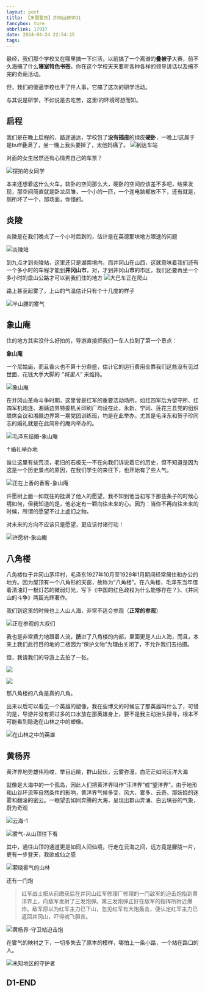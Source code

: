 ```yaml
---
layout: post
title: 【多图警告】井冈山研学D1
fancybox: ture
abbrlink: 17937
date: 2024-04-24 22:54:25
tags:
---
```

最经，我们那个学校又在哪里搞一下烂活，以前搞了一个离谱的**叠被子**大赛，前不久海搞了什么**寝室特色书签**，你在这个学校天天要听各种各样的领导讲话以及搞不完的奇葩活动。

但，我们的傻逼学校也干了件人事，它搞了这次的研学活动。

与其说是研学，不如说是去吃苦，这里I的环境可想而知。

## 启程

我们是在晚上启程的，路途遥远，学校包了**没有插座**的绿皮**硬卧**，一晚上!这属于是buff叠满了，坐一晚上我头要掉了，太他妈痛了。
![到达车站](https://pic.awaae001.top/%E5%A4%A7%E4%BA%8B%E8%AE%B0/%E4%BA%95%E5%86%88%E5%B1%B1/d1/%E7%81%AB%E8%BD%A6%E7%AB%99-%E5%8E%BB_1b42018b.webp)

对面的女生居然还有心情秀自己的车票？

![摆拍的女同学](https://pic.awaae001.top/%E5%A4%A7%E4%BA%8B%E8%AE%B0/%E4%BA%95%E5%86%88%E5%B1%B1/d1/%E6%8E%92%E9%98%9F%E7%AD%89%E8%BD%A6_6a1d1419.webp)

本来还想着这什么火车，软卧的空间那么大，硬卧的空间应该差不多吧，结果发现，那空间简直就是卧龙凤雏，一个小的一匹，一个连电脑都放不下，还有就是，厕所坏了一个，那场面，你懂的。

## 炎陵

炎陵是在我们晚点了一个小时后到的，估计是在英德那块地方限速的问题

![炎陵站](https://pic.awaae001.top/%E5%A4%A7%E4%BA%8B%E8%AE%B0/%E4%BA%95%E5%86%88%E5%B1%B1/d1/%E7%82%8E%E9%99%B5%E7%AB%99_bfb25774.webp)

到九点才到炎陵站，这里还只是湖南境内，而井冈山在山西，这就意味着我们还有一个多小时的车程才能到**井冈山市**，对，才到井冈山**市**的市区，我们还要再坐一个多小时的盘山公路才可以到我们住的地方
![大巴车正在爬山](https://pic.awaae001.top/%E5%A4%A7%E4%BA%8B%E8%AE%B0/%E4%BA%95%E5%86%88%E5%B1%B1/d1/%E5%A4%A7%E5%B7%B4%E8%BD%A6%E6%AD%A3%E5%9C%A8%E7%88%AC%E5%B1%B1_0ea9fcdb.webp)

路上甚至起雾了，上山的气温估计只有个十几度的样子

![半山腰的雾气](https://pic.awaae001.top/%E5%A4%A7%E4%BA%8B%E8%AE%B0/%E4%BA%95%E5%86%88%E5%B1%B1/d1/%E5%8D%8A%E5%B1%B1%E8%85%B0%E7%9A%84%E9%9B%BE%E6%B0%94_ece6e747.webp)

## 象山庵
住的地方其实没什么好拍的，导游直接把我们一车人拉到了第一个景点：

**象山庵**

一个尼姑庙，而且香火也不算十分鼎盛，估计它的运行费用全靠我们这些没有见过世面、花钱大手大脚的 *“城里人”* 来维持。

![象山庵](https://pic.awaae001.top/%E5%A4%A7%E4%BA%8B%E8%AE%B0/%E4%BA%95%E5%86%88%E5%B1%B1/d1/%E8%B1%A1%E5%B1%B1%E5%BA%B5_7f012b4d.webp)

在井冈山革命斗争时期，这里曾是红军的重要活动场所。如红四军后方留守所、红四军机炮连、湘赣边界特委机关印刷厂均设在此，永新、宁冈、莲花三县党的组织联席会议和湘赣边界第一期党团训练班，均是在此举办。尤其是毛泽东和贺子珍同志的婚礼就是在此简朴的庵内举办的。

![毛泽东结婚-象山庵](https://pic.awaae001.top/%E5%A4%A7%E4%BA%8B%E8%AE%B0/%E4%BA%95%E5%86%88%E5%B1%B1/d1/%E6%AF%9B%E6%B3%BD%E4%B8%9C%E7%BB%93%E5%A9%9A-%E8%B1%A1%E5%B1%B1%E5%BA%B5_35246253.webp)

↑婚礼举办地

谁让这里有些荒凉，老旧的石板无一不在向我们诉说着它的历史，但不知道是因为这是一个历史景点的原因，在我们学生的来往下，也开始有了些人气。

![正在上香的香客-象山庵](https://pic.awaae001.top/%E5%A4%A7%E4%BA%8B%E8%AE%B0/%E4%BA%95%E5%86%88%E5%B1%B1/d1/%E6%AD%A3%E5%9C%A8%E4%B8%8A%E9%A6%99%E7%9A%84%E9%A6%99%E5%AE%A2-%E8%B1%A1%E5%B1%B1%E5%BA%B5_d4243d7b.webp)

许愿树上面一如既往的挂满了他人的愿望，我不知到他当初写下那些条子的时候心境如何，但我知道的是，他必定有一颗向往未来的心。因为：当你不再向往未来的时候，所谓的愿望不过上虚幻之物。

对未来的方向不应该只是愿望，更应该付诸行动！

![许愿树-象山庵](https://pic.awaae001.top/%E5%A4%A7%E4%BA%8B%E8%AE%B0/%E4%BA%95%E5%86%88%E5%B1%B1/d1/%E8%AE%B8%E6%84%BF%E6%A0%91-%E8%B1%A1%E5%B1%B1%E5%BA%B5_ca341636.webp)

## 八角楼

八角楼位于井冈山茅坪村，毛泽东1927年10月至1929年1月期间经常居住和办公的地方。因为屋顶有一个八角形的天窗，故称为“八角楼”。在八角楼，毛泽东当年借着清油灯一根灯芯的微弱灯光，写下《中国的红色政权为什么能够存在？》、《井冈山的斗争》两篇光辉著作。

我们到这里的时候也上人山人海，非常不适合参观（**正常的参观**）

![正在参观的大叔们](https://pic.awaae001.top/%E5%A4%A7%E4%BA%8B%E8%AE%B0/%E4%BA%95%E5%86%88%E5%B1%B1/d1/%E5%8F%82%E8%A7%82%E7%9A%84%E5%A4%A7%E5%8F%94%E4%BB%AC_b505fe8f.webp)

我也是非常费力地跟着人流，**挤**进了八角楼的内部，里面更是人山人海，而且，本来上我们此行目的地的二楼因为“保护文物”为理由关闭了，不允许我们去拍摄。

但，我请我们的导游上去拍了一张。

![](https://pic.awaae001.top/%E5%A4%A7%E4%BA%8B%E8%AE%B0/%E4%BA%95%E5%86%88%E5%B1%B1/d1/%E5%85%AB%E8%A7%92%E6%A5%BC%E5%86%85%E6%99%AF_acf133f8.webp)

![](https://pic.awaae001.top/%E5%A4%A7%E4%BA%8B%E8%AE%B0/%E4%BA%95%E5%86%88%E5%B1%B1/d1/%E5%85%AB%E8%A7%92%E6%A5%BC2F_87700b4b.webp)

那八角楼的八角是真的八角。

出来以后可以看见一个英雄的塑像，我在些博文的时候忘了那英雄叫什么了，可惜的是，导游并没有把过多的口水放在那英雄身上，要不是我主动抬头探寻，根本不可能看到隐逸在山林之中的塑像。

![在山林之中的英雄](https://pic.awaae001.top/%E5%A4%A7%E4%BA%8B%E8%AE%B0/%E4%BA%95%E5%86%88%E5%B1%B1/d1/%E8%8B%B1%E9%9B%84%E5%A1%91%E5%83%8F_c14da737.webp)

## 黄杨界

黄洋界地势雄伟险峻，举目远眺，群山起伏，云雾弥漫，白茫茫如同汪洋大海

就像是大海中的一个孤岛，因此人们把黄洋界叫作“汪洋界”或“望洋界”。由于地形和山谷环流等自然条件的影响，黄洋界气候多变，风大、雾多、云奇。那妖娆的迷雾和翻滚的密云。一眼望去如同奔腾的大海，呈现出群山奔涌、白云填谷的气象，蔚为奇观

![云海-1](https://pic.awaae001.top/%E5%A4%A7%E4%BA%8B%E8%AE%B0/%E4%BA%95%E5%86%88%E5%B1%B1/d1/%E4%BA%91%E6%B5%B7-1_ef8723e1.webp)

![雾气-从山顶往下看](https://pic.awaae001.top/%E5%A4%A7%E4%BA%8B%E8%AE%B0/%E4%BA%95%E5%86%88%E5%B1%B1/d1/%E9%9B%BE%E6%B0%94-2_72e6ab49.webp)

其中，通往山顶的通道更是如同人间仙境，行走在云海之间，远方竟是朦胧一片，更有一步登天，我欲成仙之感

![萦绕雾气的山林](https://pic.awaae001.top/%E5%A4%A7%E4%BA%8B%E8%AE%B0/%E4%BA%95%E5%86%88%E5%B1%B1/d1/%E8%90%A6%E7%BB%95%E8%BF%99%E9%9B%BE%E6%B0%94%E7%9A%84%E5%B1%B1%E6%9E%97_008050be.webp)

还有一门炮

>红军战士把从前缴获后在井冈山红军修理厂修理的一门敌军的迫击炮抬到黄洋界上，向敌军发射了三发炮弹。第三发炮弹正好在敌军的指挥所附近爆炸。敌军原以为红军主力已下山，忽见红军有大炮轰击，便认定红军主力已返回井冈山，吓得魂飞胆丧。

![黄杨界-守卫站迫击炮](https://pic.awaae001.top/%E5%A4%A7%E4%BA%8B%E8%AE%B0/%E4%BA%95%E5%86%88%E5%B1%B1/d1/%E9%BB%84%E6%9D%A8%E7%95%8C-%E5%AE%88%E5%8D%AB%E7%AB%99%E8%BF%AB%E5%87%BB%E7%82%AE_d10e72c3.webp)

在雾气的映衬之下，一切多失去了原本的模样，哪怕上一条小路，一个站在路口的人。

![未知地区的守护者](https://pic.awaae001.top/%E5%A4%A7%E4%BA%8B%E8%AE%B0/%E4%BA%95%E5%86%88%E5%B1%B1/d1/%E6%9C%AA%E7%9F%A5%E5%9C%B0%E5%8C%BA%E7%9A%84%E5%AE%88%E6%8A%A4%E8%80%85_a7b9637c.webp)

## D1-END